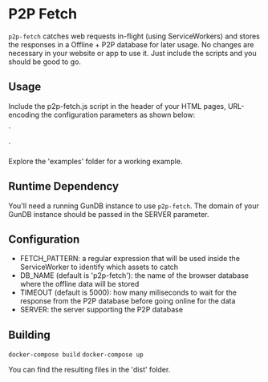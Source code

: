 
# P2P Fetch

`p2p-fetch` catches web requests in-flight (using ServiceWorkers) and stores the responses in a Offline + P2P database for later usage.
No changes are necessary in your website or app to use it. Just include the scripts and you should be good to go.

## Usage

Include the p2p-fetch.js script in the header of your HTML pages, URL-encoding the configuration parameters as shown below:

`
<script src="p2p-fetch.js?FETCH_PATTERN=(.png)%7C(.jpg)&TIMEOUT=5000&SERVER=gun-server.example.com"></script>
`

Explore the 'examples' folder for a working example.

## Runtime Dependency

You'll need a running GunDB instance to use `p2p-fetch`.
The domain of your GunDB instance should be passed in the SERVER parameter.

## Configuration

 * FETCH_PATTERN: a regular expression that will be used inside the ServiceWorker to identify which assets to catch
 * DB_NAME (default is 'p2p-fetch'): the name of the browser database where the offline data will be stored
 * TIMEOUT (default is 5000): how many miliseconds to wait for the response from the P2P database before going online for the data
 * SERVER: the server supporting the P2P database

## Building

`docker-compose build`
`docker-compose up`

You can find the resulting files in the 'dist' folder.
